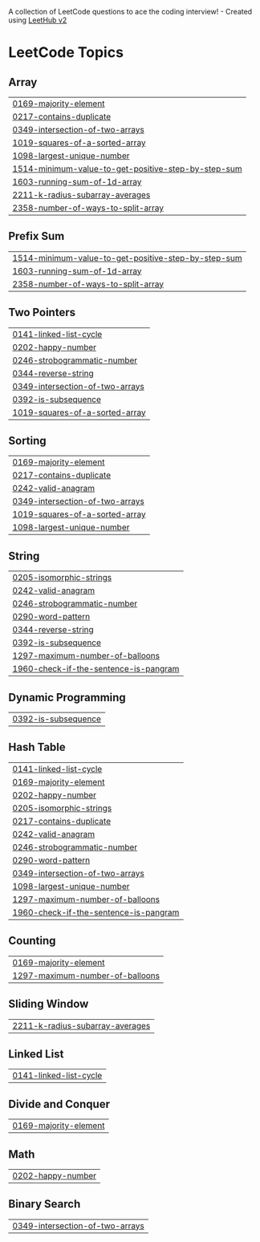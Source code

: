 A collection of LeetCode questions to ace the coding interview! - Created using [LeetHub v2](https://github.com/arunbhardwaj/LeetHub-2.0)
<!---LeetCode Topics Start-->
# LeetCode Topics
## Array
|  |
| ------- |
| [0169-majority-element](https://github.com/marcusha429/Leetcode-Problem/tree/master/0169-majority-element) |
| [0217-contains-duplicate](https://github.com/marcusha429/Leetcode-Problem/tree/master/0217-contains-duplicate) |
| [0349-intersection-of-two-arrays](https://github.com/marcusha429/Leetcode-Problem/tree/master/0349-intersection-of-two-arrays) |
| [1019-squares-of-a-sorted-array](https://github.com/marcusha429/Leetcode-Problem/tree/master/1019-squares-of-a-sorted-array) |
| [1098-largest-unique-number](https://github.com/marcusha429/Leetcode-Problem/tree/master/1098-largest-unique-number) |
| [1514-minimum-value-to-get-positive-step-by-step-sum](https://github.com/marcusha429/Leetcode-Problem/tree/master/1514-minimum-value-to-get-positive-step-by-step-sum) |
| [1603-running-sum-of-1d-array](https://github.com/marcusha429/Leetcode-Problem/tree/master/1603-running-sum-of-1d-array) |
| [2211-k-radius-subarray-averages](https://github.com/marcusha429/Leetcode-Problem/tree/master/2211-k-radius-subarray-averages) |
| [2358-number-of-ways-to-split-array](https://github.com/marcusha429/Leetcode-Problem/tree/master/2358-number-of-ways-to-split-array) |
## Prefix Sum
|  |
| ------- |
| [1514-minimum-value-to-get-positive-step-by-step-sum](https://github.com/marcusha429/Leetcode-Problem/tree/master/1514-minimum-value-to-get-positive-step-by-step-sum) |
| [1603-running-sum-of-1d-array](https://github.com/marcusha429/Leetcode-Problem/tree/master/1603-running-sum-of-1d-array) |
| [2358-number-of-ways-to-split-array](https://github.com/marcusha429/Leetcode-Problem/tree/master/2358-number-of-ways-to-split-array) |
## Two Pointers
|  |
| ------- |
| [0141-linked-list-cycle](https://github.com/marcusha429/Leetcode-Problem/tree/master/0141-linked-list-cycle) |
| [0202-happy-number](https://github.com/marcusha429/Leetcode-Problem/tree/master/0202-happy-number) |
| [0246-strobogrammatic-number](https://github.com/marcusha429/Leetcode-Problem/tree/master/0246-strobogrammatic-number) |
| [0344-reverse-string](https://github.com/marcusha429/Leetcode-Problem/tree/master/0344-reverse-string) |
| [0349-intersection-of-two-arrays](https://github.com/marcusha429/Leetcode-Problem/tree/master/0349-intersection-of-two-arrays) |
| [0392-is-subsequence](https://github.com/marcusha429/Leetcode-Problem/tree/master/0392-is-subsequence) |
| [1019-squares-of-a-sorted-array](https://github.com/marcusha429/Leetcode-Problem/tree/master/1019-squares-of-a-sorted-array) |
## Sorting
|  |
| ------- |
| [0169-majority-element](https://github.com/marcusha429/Leetcode-Problem/tree/master/0169-majority-element) |
| [0217-contains-duplicate](https://github.com/marcusha429/Leetcode-Problem/tree/master/0217-contains-duplicate) |
| [0242-valid-anagram](https://github.com/marcusha429/Leetcode-Problem/tree/master/0242-valid-anagram) |
| [0349-intersection-of-two-arrays](https://github.com/marcusha429/Leetcode-Problem/tree/master/0349-intersection-of-two-arrays) |
| [1019-squares-of-a-sorted-array](https://github.com/marcusha429/Leetcode-Problem/tree/master/1019-squares-of-a-sorted-array) |
| [1098-largest-unique-number](https://github.com/marcusha429/Leetcode-Problem/tree/master/1098-largest-unique-number) |
## String
|  |
| ------- |
| [0205-isomorphic-strings](https://github.com/marcusha429/Leetcode-Problem/tree/master/0205-isomorphic-strings) |
| [0242-valid-anagram](https://github.com/marcusha429/Leetcode-Problem/tree/master/0242-valid-anagram) |
| [0246-strobogrammatic-number](https://github.com/marcusha429/Leetcode-Problem/tree/master/0246-strobogrammatic-number) |
| [0290-word-pattern](https://github.com/marcusha429/Leetcode-Problem/tree/master/0290-word-pattern) |
| [0344-reverse-string](https://github.com/marcusha429/Leetcode-Problem/tree/master/0344-reverse-string) |
| [0392-is-subsequence](https://github.com/marcusha429/Leetcode-Problem/tree/master/0392-is-subsequence) |
| [1297-maximum-number-of-balloons](https://github.com/marcusha429/Leetcode-Problem/tree/master/1297-maximum-number-of-balloons) |
| [1960-check-if-the-sentence-is-pangram](https://github.com/marcusha429/Leetcode-Problem/tree/master/1960-check-if-the-sentence-is-pangram) |
## Dynamic Programming
|  |
| ------- |
| [0392-is-subsequence](https://github.com/marcusha429/Leetcode-Problem/tree/master/0392-is-subsequence) |
## Hash Table
|  |
| ------- |
| [0141-linked-list-cycle](https://github.com/marcusha429/Leetcode-Problem/tree/master/0141-linked-list-cycle) |
| [0169-majority-element](https://github.com/marcusha429/Leetcode-Problem/tree/master/0169-majority-element) |
| [0202-happy-number](https://github.com/marcusha429/Leetcode-Problem/tree/master/0202-happy-number) |
| [0205-isomorphic-strings](https://github.com/marcusha429/Leetcode-Problem/tree/master/0205-isomorphic-strings) |
| [0217-contains-duplicate](https://github.com/marcusha429/Leetcode-Problem/tree/master/0217-contains-duplicate) |
| [0242-valid-anagram](https://github.com/marcusha429/Leetcode-Problem/tree/master/0242-valid-anagram) |
| [0246-strobogrammatic-number](https://github.com/marcusha429/Leetcode-Problem/tree/master/0246-strobogrammatic-number) |
| [0290-word-pattern](https://github.com/marcusha429/Leetcode-Problem/tree/master/0290-word-pattern) |
| [0349-intersection-of-two-arrays](https://github.com/marcusha429/Leetcode-Problem/tree/master/0349-intersection-of-two-arrays) |
| [1098-largest-unique-number](https://github.com/marcusha429/Leetcode-Problem/tree/master/1098-largest-unique-number) |
| [1297-maximum-number-of-balloons](https://github.com/marcusha429/Leetcode-Problem/tree/master/1297-maximum-number-of-balloons) |
| [1960-check-if-the-sentence-is-pangram](https://github.com/marcusha429/Leetcode-Problem/tree/master/1960-check-if-the-sentence-is-pangram) |
## Counting
|  |
| ------- |
| [0169-majority-element](https://github.com/marcusha429/Leetcode-Problem/tree/master/0169-majority-element) |
| [1297-maximum-number-of-balloons](https://github.com/marcusha429/Leetcode-Problem/tree/master/1297-maximum-number-of-balloons) |
## Sliding Window
|  |
| ------- |
| [2211-k-radius-subarray-averages](https://github.com/marcusha429/Leetcode-Problem/tree/master/2211-k-radius-subarray-averages) |
## Linked List
|  |
| ------- |
| [0141-linked-list-cycle](https://github.com/marcusha429/Leetcode-Problem/tree/master/0141-linked-list-cycle) |
## Divide and Conquer
|  |
| ------- |
| [0169-majority-element](https://github.com/marcusha429/Leetcode-Problem/tree/master/0169-majority-element) |
## Math
|  |
| ------- |
| [0202-happy-number](https://github.com/marcusha429/Leetcode-Problem/tree/master/0202-happy-number) |
## Binary Search
|  |
| ------- |
| [0349-intersection-of-two-arrays](https://github.com/marcusha429/Leetcode-Problem/tree/master/0349-intersection-of-two-arrays) |
<!---LeetCode Topics End-->